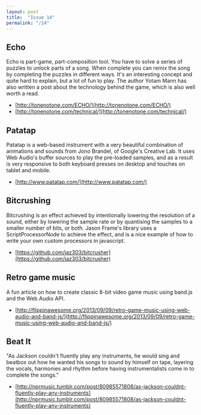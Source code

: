 ```yaml
---
layout: post
title:  "Issue 14"
permalink: "/14"
---
```


## Echo ##

Echo is part-game, part-composition tool. You have to solve a series
of puzzles to unlock parts of a song. When complete you can remix the
song by completing the puzzles in different ways. It's an interesting
concept and quite hard to explain, but a lot of fun to play. The
author Yotam Mann has also written a post about the technology behind
the game, which is also well worth a read.

- [http://tonenotone.com/ECHO/](http://tonenotone.com/ECHO/)
- [http://tonenotone.com/technical/](http://tonenotone.com/technical/)

## Patatap ##

Patatap is a web-based instrument with a very beautiful combination of
animations and sounds from Jono Brandel, of Google's Creative Lab. It
uses Web Audio's buffer sources to play the pre-loaded samples, and as
a result is very responsive to both keyboard presses on desktop and
touches on tablet and mobile.

- [http://www.patatap.com/](http://www.patatap.com/)

## Bitcrushing ##

Bitcrushing is an effect achieved by intentionally lowering the
resolution of a sound, either by lowering the sample rate or by
quantising the samples to a smaller number of bits, or both. Jason
Frame's library uses a ScriptProcessorNode to achieve the effect, and
is a nice example of how to write your own custom processors in javascript.

- [https://github.com/jaz303/bitcrusher](https://github.com/jaz303/bitcrusher)

## Retro game music ##

A fun article on how to create classic 8-bit video game music using
band.js and the Web Audio API.

- [http://flippinawesome.org/2013/09/09/retro-game-music-using-web-audio-and-band-js/](http://flippinawesome.org/2013/09/09/retro-game-music-using-web-audio-and-band-js/)

## Beat It ##

"As Jackson couldn't fluently play any instruments, he would sing and
beatbox out how he wanted his songs to sound by himself on tape,
layering the vocals, harmonies and rhythm before having
instrumentalists come in to complete the songs."

- [http://nprmusic.tumblr.com/post/80985571808/as-jackson-couldnt-fluently-play-any-instruments](http://nprmusic.tumblr.com/post/80985571808/as-jackson-couldnt-fluently-play-any-instruments)
